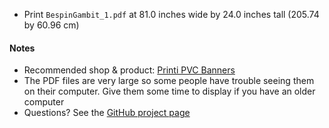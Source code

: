 * Print `BespinGambit_1.pdf` at 81.0 inches wide by 24.0 inches tall (205.74 by 60.96 cm)

#### Notes
* Recommended shop & product: [Printi PVC Banners](https://www.printi.com/setup-banners-and-mesh)
* The PDF files are very large so some people have trouble seeing them on their computer. Give them some time to display if you have an older computer
* Questions? See the [GitHub project page](https://github.com/nickv2002/Imperial-Assault-Skirmish-Map-Project)